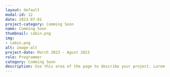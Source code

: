 ```yaml
---
layout: default
modal-id: 12
date: 2023-07-01
project-category: Comming Soon
name: Comming Soon
thumbnail: cabin.png
img: 
- cabin.png
alt: image-alt
project-date: March 2023 - Agust 2023
role: Programmer
category: Comming Soon
description: Use this area of the page to describe your project. Lorem ipsum dolor sit amet, consectetur adipisicing elit. Mollitia neque assumenda ipsam nihil, molestias magnam, recusandae quos quis inventore quisquam velit asperiores, vitae? Reprehenderit soluta, eos quod consequuntur itaque. Nam.
---
```

